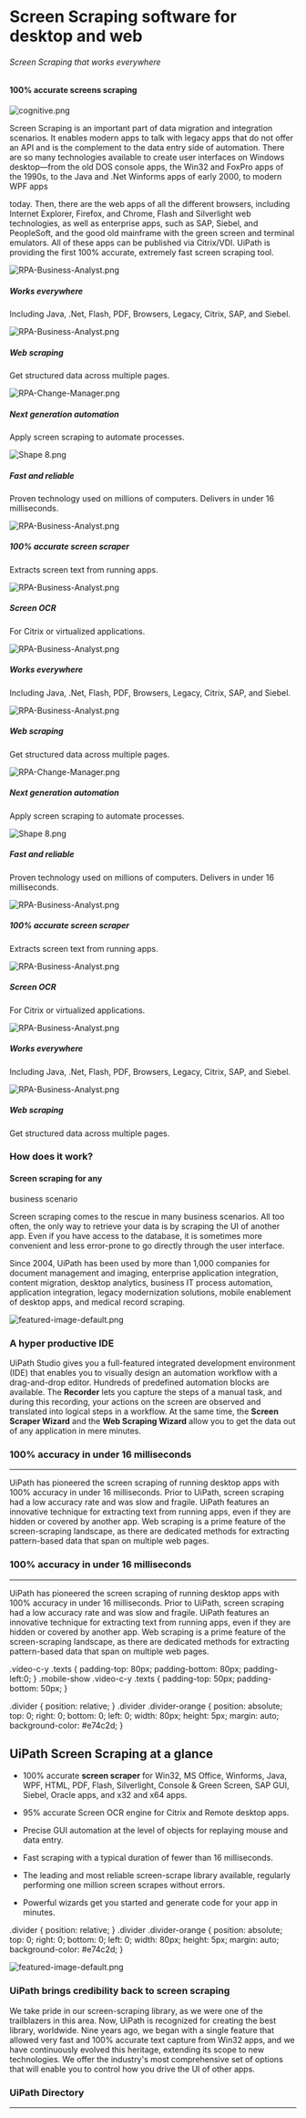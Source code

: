 

Screen Scraping software for desktop and web
============================================

###### Screen Scraping that works everywhere

[](#)

#### 100% accurate screens scraping

![cognitive.png](www.uipath.com/hs-fs/hubfs/screen_scraping_logos.png)

Screen Scraping is an important part of data migration and integration scenarios. It enables modern apps to talk with legacy apps that do not offer an API and is the complement to the data entry side of automation. There are so many technologies available to create user interfaces on Windows desktop—from the old DOS console apps, the Win32 and FoxPro apps of the 1990s, to the Java and .Net Winforms apps of early 2000, to modern WPF apps 

today. Then, there are the web apps of all the different browsers, including Internet Explorer, Firefox, and Chrome, Flash and Silverlight web technologies, as well as enterprise apps, such as SAP, Siebel, and PeopleSoft, and the good old mainframe with the green screen and terminal emulators. All of these apps can be published via Citrix/VDI. UiPath is providing the first 100% accurate, extremely fast screen scraping tool.

![RPA-Business-Analyst.png](www.uipath.com/hubfs/New%20Website%20/Icons/Light%20Blue/uip-icons-light-blue_monitor-rpa.svg?t=1523940839048)

##### Works everywhere

Including Java, .Net, Flash, PDF, Browsers, Legacy, Citrix, SAP, and Siebel.

![RPA-Business-Analyst.png](www.uipath.com/hubfs/New%20Website%20/Icons/Light%20Blue/uip-icons-light-blue_OCR.svg?t=1523940839048)

##### Web scraping

Get structured data across multiple pages.

![RPA-Change-Manager.png](www.uipath.com/hubfs/New%20Website%20/Icons/Light%20Blue/uip-icons-light-blue_assisted-rpa.svg?t=1523940839048)

##### Next generation automation

Apply screen scraping to automate processes.

![Shape 8.png](www.uipath.com/hubfs/New%20Website%20/Icons/Light%20Blue/uip-icons-light-blue_fast.svg?t=1523940839048)

##### Fast and reliable

Proven technology used on millions of computers. Delivers in under 16 milliseconds.

![RPA-Business-Analyst.png](www.uipath.com/hubfs/New%20Website%20/Icons/Light%20Blue/uip-icons-light-blue_survey.svg?t=1523940839048)

##### 100% accurate screen scraper

Extracts screen text from running apps.

![RPA-Business-Analyst.png](www.uipath.com/hubfs/New%20Website%20/Icons/Light%20Blue/uip-icons-light-blue_OCR-2.svg?t=1523940839048)

##### Screen OCR

For Citrix or virtualized applications.

![RPA-Business-Analyst.png](www.uipath.com/hubfs/New%20Website%20/Icons/Light%20Blue/uip-icons-light-blue_monitor-rpa.svg?t=1523940839048)

##### Works everywhere

Including Java, .Net, Flash, PDF, Browsers, Legacy, Citrix, SAP, and Siebel.

![RPA-Business-Analyst.png](www.uipath.com/hubfs/New%20Website%20/Icons/Light%20Blue/uip-icons-light-blue_OCR.svg?t=1523940839048)

##### Web scraping

Get structured data across multiple pages.

![RPA-Change-Manager.png](www.uipath.com/hubfs/New%20Website%20/Icons/Light%20Blue/uip-icons-light-blue_assisted-rpa.svg?t=1523940839048)

##### Next generation automation

Apply screen scraping to automate processes.

![Shape 8.png](www.uipath.com/hubfs/New%20Website%20/Icons/Light%20Blue/uip-icons-light-blue_fast.svg?t=1523940839048)

##### Fast and reliable

Proven technology used on millions of computers. Delivers in under 16 milliseconds.

![RPA-Business-Analyst.png](www.uipath.com/hubfs/New%20Website%20/Icons/Light%20Blue/uip-icons-light-blue_survey.svg?t=1523940839048)

##### 100% accurate screen scraper

Extracts screen text from running apps.

![RPA-Business-Analyst.png](www.uipath.com/hubfs/New%20Website%20/Icons/Light%20Blue/uip-icons-light-blue_OCR-2.svg?t=1523940839048)

##### Screen OCR

For Citrix or virtualized applications.

![RPA-Business-Analyst.png](www.uipath.com/hubfs/New%20Website%20/Icons/Light%20Blue/uip-icons-light-blue_monitor-rpa.svg?t=1523940839048)

##### Works everywhere

Including Java, .Net, Flash, PDF, Browsers, Legacy, Citrix, SAP, and Siebel.

![RPA-Business-Analyst.png](www.uipath.com/hubfs/New%20Website%20/Icons/Light%20Blue/uip-icons-light-blue_OCR.svg?t=1523940839048)

##### Web scraping

Get structured data across multiple pages.

### How does it work?

#### Screen scraping for any  
business scenario

Screen scraping comes to the rescue in many business scenarios. All too often, the only way to retrieve your data is by scraping the UI of another app. Even if you have access to the database, it is sometimes more convenient and less error-prone to go directly through the user interface.

Since 2004, UiPath has been used by more than 1,000 companies for document management and imaging, enterprise application integration, content migration, desktop analytics, business IT process automation, application integration, legacy modernization solutions, mobile enablement of desktop apps, and medical record scraping.

![featured-image-default.png](www.uipath.com/hs-fs/hubfs/screen_scraping_website.png?t=1523940839048&width=640&height=346&name=screen_scraping_website.png)

### A hyper productive IDE

UiPath Studio gives you a full-featured integrated development environment (IDE) that enables you to visually design an automation workflow with a drag-and-drop editor. Hundreds of predefined automation blocks are available. The **Recorder** lets you capture the steps of a manual task, and during this recording, your actions on the screen are observed and translated into logical steps in a workflow. At the same time, the **Screen Scraper Wizard** and the **Web Scraping Wizard** allow you to get the data out of any application in mere minutes.

### 100% accuracy in under 16 milliseconds

* * *

UiPath has pioneered the screen scraping of running desktop apps with 100% accuracy in under 16 milliseconds. Prior to UiPath, screen scraping had a low accuracy rate and was slow and fragile. UiPath features an innovative technique for extracting text from running apps, even if they are hidden or covered by another app. Web scraping is a prime feature of the screen-scraping landscape, as there are dedicated methods for extracting pattern-based data that span on multiple web pages.

### 100% accuracy in under 16 milliseconds

* * *

UiPath has pioneered the screen scraping of running desktop apps with 100% accuracy in under 16 milliseconds. Prior to UiPath, screen scraping had a low accuracy rate and was slow and fragile. UiPath features an innovative technique for extracting text from running apps, even if they are hidden or covered by another app. Web scraping is a prime feature of the screen-scraping landscape, as there are dedicated methods for extracting pattern-based data that span on multiple web pages.

.video-c-y .texts { padding-top: 80px; padding-bottom: 80px; padding-left:0; } .mobile-show .video-c-y .texts { padding-top: 50px; padding-bottom: 50px; }

.divider { position: relative; } .divider .divider-orange { position: absolute; top: 0; right: 0; bottom: 0; left: 0; width: 80px; height: 5px; margin: auto; background-color: #e74c2d; }

UiPath Screen Scraping at a glance
----------------------------------

*   100% accurate **screen scraper** for Win32, MS Office, Winforms, Java, WPF, HTML, PDF, Flash, Silverlight, Console & Green Screen, SAP GUI, Siebel, Oracle apps, and x32 and x64 apps.
    
*   95% accurate Screen OCR engine for Citrix and Remote desktop apps.
    
*   Precise GUI automation at the level of objects for replaying mouse and data entry.
    
*   Fast scraping with a typical duration of fewer than 16 milliseconds.
    
*   The leading and most reliable screen-scrape library available, regularly performing one million screen scrapes without errors.
    
*   Powerful wizards get you started and generate code for your app in minutes.
    

.divider { position: relative; } .divider .divider-orange { position: absolute; top: 0; right: 0; bottom: 0; left: 0; width: 80px; height: 5px; margin: auto; background-color: #e74c2d; }

![featured-image-default.png](www.uipath.com/hs-fs/hubfs/screen_scraping_website2.png?t=1523940839048&width=640&height=343&name=screen_scraping_website2.png)

### UiPath brings credibility back to screen scraping

We take pride in our screen-scraping library, as we were one of the trailblazers in this area. Now, UiPath is recognized for creating the best library, worldwide. Nine years ago, we began with a single feature that allowed very fast and 100% accurate text capture from Win32 apps, and we have continuously evolved this heritage, extending its scope to new technologies. We offer the industry's most comprehensive set of options that will enable you to control how you drive the UI of other apps.

### UiPath Directory

* * *
